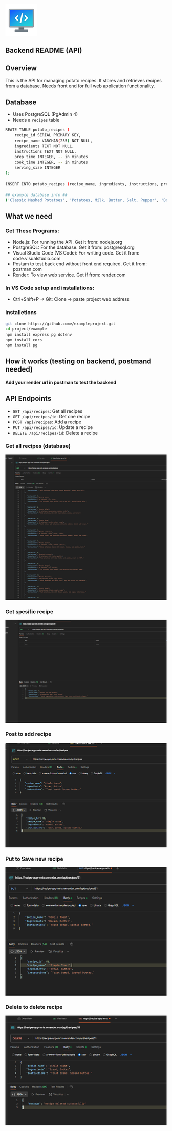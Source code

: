 ![alt text](image-3.png)

## Backend README (API)

## Overview

This is the API for managing potato recipes. It stores and retrieves recipes from a database. Needs front end for full web application functionality.

## Database

* Uses PostgreSQL (PgAdmin 4)
* Needs a `recipes` table

``` bash
REATE TABLE potato_recipes (
    recipe_id SERIAL PRIMARY KEY,
    recipe_name VARCHAR(255) NOT NULL,
    ingredients TEXT NOT NULL,
    instructions TEXT NOT NULL,
    prep_time INTEGER, -- in minutes
    cook_time INTEGER, -- in minutes
    serving_size INTEGER
);

INSERT INTO potato_recipes (recipe_name, ingredients, instructions, prep_time, cook_time, serving_size) VALUES

## example database info ##
('Classic Mashed Potatoes', 'Potatoes, Milk, Butter, Salt, Pepper', 'Boil potatoes, mash with milk and butter, season.', 15, 20, 4), ...
```

## What we need
 
 ### Get These Programs:

* Node.js: For running the API. Get it from: nodejs.org
* PostgreSQL: For the database. Get it from: postgresql.org
* Visual Studio Code (VS Code): For writing code. Get it from: code.visualstudio.com
* Postam to test back end without front end required. Get it from: postman.com
* Render: To view web service. Get if from: render.com

### In VS Code setup and installations:
* Ctrl+Shift+P -> Git: Clone -> paste project web address
### installetions
``` bash
git clone https://github.come/exampleprojext.git
cd project/example
npm install express pg dotenv
npm install cors
npm install pg
```

## How it works (testing on backend, postmand needed)
#### Add your render url in postman to test the backend

## API Endpoints

* `GET /api/recipes`: Get all recipes
* `GET /api/recipes/id`: Get one recipe
* `POST /api/recipes`: Add a recipe
* `PUT /api/recipes/id`: Update a recipe
* `DELETE /api/recipes/id`: Delete a recipe

### Get all recipes (database)
![alt text](<Screenshot 2025-03-04 105121-1.png>)
### Get spesific recipe
![alt text](<Screenshot 2025-03-04 105139.png>)
### Post to add recipe
![alt text](<Screenshot 2025-03-04 105615.png>)
### Put to Save new recipe
![alt text](<Screenshot 2025-03-04 105710-2.png>)
### Delete to delete recipe
![alt text](<Screenshot 2025-03-04 105845.png>)